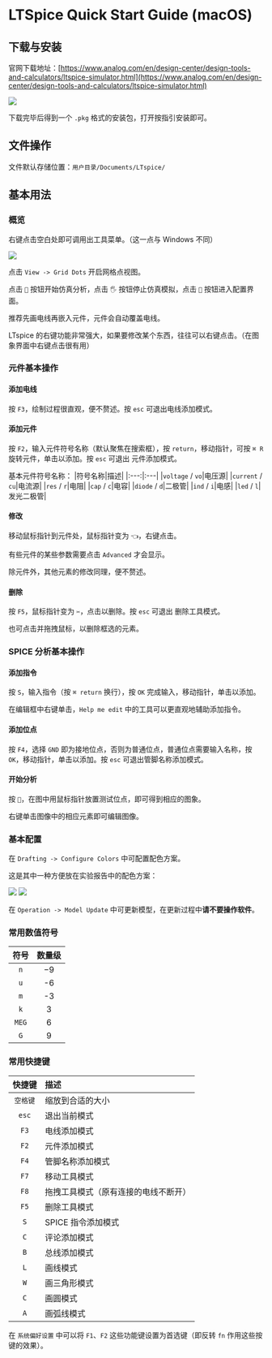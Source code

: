 # LTSpice Quick Start Guide (macOS)

## 下载与安装

官网下载地址：[https://www.analog.com/en/design-center/design-tools-and-calculators/ltspice-simulator.html](https://www.analog.com/en/design-center/design-tools-and-calculators/ltspice-simulator.html)

![](./lts/1.png)

下载完毕后得到一个 `.pkg` 格式的安装包，打开按指引安装即可。

## 文件操作

文件默认存储位置：`用户目录/Documents/LTspice/`

## 基本用法

### 概览

右键点击空白处即可调用出工具菜单。（这一点与 Windows 不同）

![](./lts/2.png)

点击 `View -> Grid Dots` 开启网格点视图。

点击 `🏃` 按钮开始仿真分析，点击 `🖐️` 按钮停止仿真模拟，点击 `🔨` 按钮进入配置界面。

推荐先画电线再嵌入元件，元件会自动覆盖电线。

LTspice 的右键功能非常强大，如果要修改某个东西，往往可以右键点击。（在图象界面中右键点击很有用）

### 元件基本操作

#### 添加电线

按 `F3`，绘制过程很直观，便不赘述。按 `esc` 可退出电线添加模式。

#### 添加元件

按 `F2`，输入元件符号名称（默认聚焦在搜索框），按 `return`，移动指针，可按 `⌘ R` 旋转元件，单击以添加。按 `esc` 可退出	元件添加模式。

基本元件符号名称：
|符号名称|描述|
|:---:|:---|
|`voltage` / `vo`|电压源|
|`current` / `cu`|电流源|
|`res` / `r`|电阻|
|`cap` / `c`|电容|
|`diode` / `d`|二极管|
|`ind` / `i`|电感|
|`led` / `l`|发光二极管|

#### 修改

移动鼠标指针到元件处，鼠标指针变为 `👈`，右键点击。

有些元件的某些参数需要点击 `Advanced` 才会显示。

除元件外，其他元素的修改同理，便不赘述。

#### 删除

按 `F5`，鼠标指针变为 `✂️`，点击以删除。按 `esc` 可退出	删除工具模式。

也可点击并拖拽鼠标，以删除框选的元素。

### SPICE 分析基本操作

#### 添加指令

按 `S`，输入指令（按 `⌘ return` 换行），按 `OK` 完成输入，移动指针，单击以添加。

在编辑框中右键单击，`Help me edit` 中的工具可以更直观地辅助添加指令。

#### 添加位点

按 `F4`，选择 `GND` 即为接地位点，否则为普通位点，普通位点需要输入名称，按 `OK`，移动指针，单击以添加。按 `esc` 可退出管脚名称添加模式。

#### 开始分析

按 `🏃`，在图中用鼠标指针放置测试位点，即可得到相应的图象。

右键单击图像中的相应元素即可编辑图像。

### 基本配置

在 `Drafting -> Configure Colors` 中可配置配色方案。

这是其中一种方便放在实验报告中的配色方案：

![](./lts/3.png)
![](./lts/4.png)

在 `Operation -> Model Update` 中可更新模型，在更新过程中**请不要操作软件**。

### 常用数值符号

|符号|数量级|
|:---:|:---:|
|`n`|−9|
|`u`|-6|
|`m`|-3|
|`k`|3|
|`MEG`|6|
|`G`|9|

### 常用快捷键

|快捷键|描述|
|:---:|:---|
|`空格键`|缩放到合适的大小|
|`esc`|退出当前模式|
|`F3`|电线添加模式|
|`F2`|元件添加模式|
|`F4`|管脚名称添加模式|
|`F7`|移动工具模式|
|`F8`|拖拽工具模式（原有连接的电线不断开）|
|`F5`|删除工具模式|
|`S`|SPICE 指令添加模式|
|`C`|评论添加模式|
|`B`|总线添加模式|
|`L`|画线模式|
|`W`|画三角形模式|
|`C`|画圆模式|
|`A`|画弧线模式|

在 `系统偏好设置` 中可以将 `F1`、`F2` 这些功能键设置为首选键（即反转 `fn` 作用这些按键的效果）。
